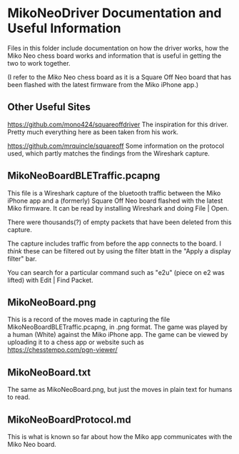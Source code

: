 # MikoNeoDriver Documentation and Useful Information
Files in this folder include documentation on how the driver works, how the Miko Neo chess board works
and information that is useful in getting the two to work together.

(I refer to the *Miko* Neo chess board as it is a Square Off Neo board that has been flashed with the 
latest firmware from the Miko iPhone app.)

## Other Useful Sites
https://github.com/mono424/squareoffdriver The inspiration for this driver. Pretty much everything here
as been taken from his work.

https://github.com/mrquincle/squareoff Some information on the protocol used, which partly matches the findings from the Wireshark capture.


## MikoNeoBoardBLETraffic.pcapng
This file is a Wireshark capture of the bluetooth traffic between the Miko iPhone app and a (formerly)
Square Off Neo board flashed with the latest Miko firmware. It can be read by installing Wireshark
and doing File | Open.

There were thousands(?) of empty packets that have been deleted from this capture.

The capture includes traffic from before the app connects to the board. I *think* these can be filtered
out by using the filter btatt in the "Apply a display filter" bar.

You can search for a particular command such as "e2u" (piece on e2 was lifted) with Edit | Find Packet.

## MikoNeoBoard.png
This is a record of the moves made in capturing the file MikoNeoBoardBLETraffic.pcapng, in .png format.
The game was played by a human (White) against the Miko iPhone app. The game can be viewed by uploading
it to a chess app or website such as https://chesstempo.com/pgn-viewer/

## MikoNeoBoard.txt
The same as MikoNeoBoard.png, but just the moves in plain text for humans to read.

## MikoNeoBoardProtocol.md
This is what is known so far about how the Miko app communicates with the Miko Neo board.

